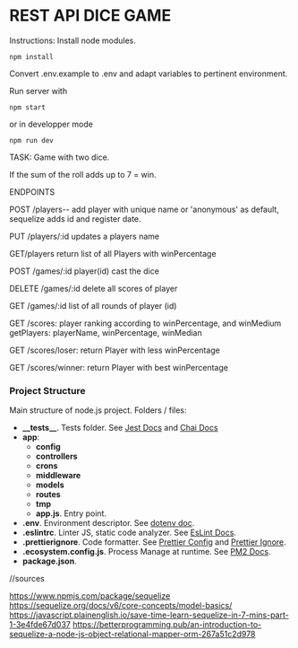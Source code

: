 # REST API DICE GAME
Instructions:
Install node modules.

```
npm install

```
Convert .env.example to .env and adapt variables to pertinent environment.

Run server with

```
npm start
```

or in developper mode

```
npm run dev
```

TASK: 
Game with two dice. 

If the sum of the roll adds up to 7 = win.


ENDPOINTS

POST /players-- add player with unique name or 'anonymous' as default, sequelize adds id and register date.
 
PUT /players/:id updates a players name

GET/players return list of all Players with winPercentage

POST /games/:id player(id) cast the dice

DELETE /games/:id delete all scores of player

GET /games/:id list of all rounds of player (id)

GET /scores: player ranking according to winPercentage, and winMedium
getPlayers: playerName, winPercentage, winMedian

GET /scores/loser: return Player with less winPercentage

GET /scores/winner: return Player with best winPercentage


### Project Structure

Main structure of node.js project. Folders / files:

- <b>\_\_tests__</b>. Tests folder. See [Jest Docs](https://jestjs.io/es-ES/docs/configuration) and [Chai Docs](https://www.chaijs.com/)
- <b>app</b>:
    - <b>config</b>
    - <b>controllers</b>
    - <b>crons</b>
    - <b>middleware</b>
    - <b>models</b>
    - <b>routes</b>
    - <b>tmp</b>
    - <b>app.js</b>. Entry point.
- <b>.env</b>. Environment descriptor. See [dotenv doc](https://www.npmjs.com/package/dotenv).
- <b>.eslintrc</b>. Linter JS, static code analyzer. See [EsLint Docs](https://eslint.org/docs/user-guide/configuring/configuration-files).
- <b>.prettierignore</b>. Code formatter. See [Prettier Config](https://prettier.io/docs/en/configuration.html) and [Prettier Ignore](https://prettier.io/docs/en/ignore.html).
- <b>.ecosystem.config.js</b>. Process Manage at runtime. See [PM2 Docs](https://pm2.keymetrics.io/).
- <b>package.json</b>.

//sources

https://www.npmjs.com/package/sequelize
https://sequelize.org/docs/v6/core-concepts/model-basics/
https://javascript.plainenglish.io/save-time-learn-sequelize-in-7-mins-part-1-3e4fde67d037
https://betterprogramming.pub/an-introduction-to-sequelize-a-node-js-object-relational-mapper-orm-267a51c2d978




